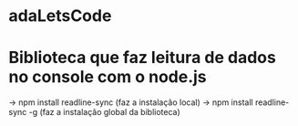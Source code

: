 # adaLetsCode

# Biblioteca que faz leitura de dados no console com o node.js
 -> npm install readline-sync (faz a instalação local) 
 -> npm install readline-sync -g (faz a instalação global da biblioteca)
